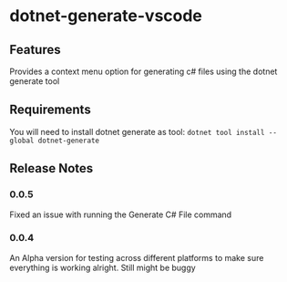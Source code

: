 # dotnet-generate-vscode

## Features

Provides a context menu option for generating c# files using the dotnet generate tool

## Requirements

You will need to install dotnet generate as tool:
`dotnet tool install --global dotnet-generate`

## Release Notes

### 0.0.5

Fixed an issue with running the Generate C# File command

### 0.0.4

An Alpha version for testing across different platforms to make sure everything is working alright. Still might be buggy
